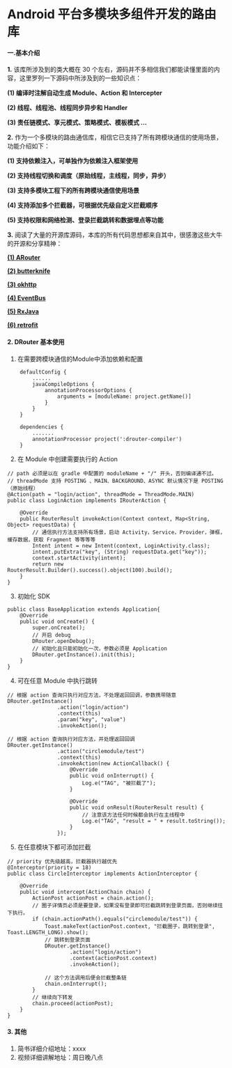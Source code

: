# Android 平台多模块多组件开发的路由库


#### **一.基本介绍**

**1.** 该库所涉及到的类大概在 30 个左右，源码并不多相信我们都能读懂里面的内容，这里罗列一下源码中所涉及到的一些知识点：

**(1) 编译时注解自动生成 Module、Action 和 Intercepter**

**(2) 线程、线程池、线程同步异步和 Handler**

**(3) 责任链模式、享元模式、策略模式、模板模式 ...**

**2.** 作为一个多模块的路由通信库，相信它已支持了所有跨模块通信的使用场景，功能介绍如下：

**(1) 支持依赖注入，可单独作为依赖注入框架使用**

**(2) 支持线程切换和调度（原始线程，主线程，同步，异步）**

**(3) 支持多模块工程下的所有跨模块通信使用场景**

**(4) 支持添加多个拦截器，可根据优先级自定义拦截顺序**

**(5) 支持权限和网络检测、登录拦截跳转和数据埋点等功能**

**3.** 阅读了大量的开源库源码，本库的所有代码思想都来自其中，很感激这些大牛的开源和分享精神：

**[(1) ARouter](https://github.com/alibaba/ARouter)**

**[(2) butterknife](https://github.com/JakeWharton/butterknife)**

**[(3) okhttp](https://github.com/square/okhttp)**

**[(4) EventBus](https://github.com/greenrobot/EventBus)**

**[(5) RxJava](https://github.com/ReactiveX/RxJava)**

**[(6) retrofit](https://github.com/square/retrofit)**

#### **2. DRouter 基本使用**
1. 在需要跨模块通信的Module中添加依赖和配置
```
    defaultConfig {
        ......
        javaCompileOptions {
            annotationProcessorOptions {
                arguments = [moduleName: project.getName()]
            }
        }
    }

    dependencies {
        .......
        annotationProcessor project(':drouter-compiler')
    }
```
2. 在 Module 中创建需要执行的 Action
```
// path 必须是以在 gradle 中配置的 moduleName + "/" 开头，否则编译通不过。
// threadMode 支持 POSTING 、MAIN、BACKGROUND、ASYNC 默认情况下是 POSTING（原始线程）
@Action(path = "login/action", threadMode = ThreadMode.MAIN)
public class LoginAction implements IRouterAction {

    @Override
    public RouterResult invokeAction(Context context, Map<String, Object> requestData) {
        // 通信执行方法支持所有场景，启动 Activity，Service，Provider，弹框，缓存数据，获取 Fragment 等等等等
        Intent intent = new Intent(context, LoginActivity.class);
        intent.putExtra("key", (String) requestData.get("key"));
        context.startActivity(intent);
        return new RouterResult.Builder().success().object(100).build();
    }
}
```
3. 初始化 SDK
```
public class BaseApplication extends Application{
    @Override
    public void onCreate() {
        super.onCreate();
        // 开启 debug
        DRouter.openDebug();
        // 初始化且只能初始化一次，参数必须是 Application
        DRouter.getInstance().init(this);
    }
}
```
4. 可在任意 Module 中执行跳转
```
// 根据 action 查询只执行对应方法，不处理返回回调，参数携带随意
DRouter.getInstance()
                .action("login/action")
                .context(this)
                .param("key", "value")
                .invokeAction();

// 根据 action 查询执行对应方法，并处理返回回调
DRouter.getInstance()
                .action("circlemodule/test")
                .context(this)
                .invokeAction(new ActionCallback() {
                    @Override
                    public void onInterrupt() {
                        Log.e("TAG", "被拦截了");
                    }

                    @Override
                    public void onResult(RouterResult result) {
                        // 注意该方法任何时候都会执行在主线程中
                        Log.e("TAG", "result = " + result.toString());
                    }
                });
```
5. 在任意模块下都可添加拦截
```
// priority 优先级越高，拦截器执行越优先
@Interceptor(priority = 18)
public class CircleInterceptor implements ActionInterceptor {

    @Override
    public void intercept(ActionChain chain) {
        ActionPost actionPost = chain.action();
        // 圈子详情页必须是要登录，如果没有登录即可拦截跳转到登录页面，否则继续往下执行。
        if (chain.actionPath().equals("circlemodule/test")) {
            Toast.makeText(actionPost.context, "拦截圈子，跳转到登录", Toast.LENGTH_LONG).show();
            // 跳转到登录页面
            DRouter.getInstance()
                    .action("login/action")
                    .context(actionPost.context)
                    .invokeAction();

            // 这个方法调用后便会拦截整条链
            chain.onInterrupt();
        }
        // 继续向下转发
        chain.proceed(actionPost);
    }
}
```

#### **3. 其他**
1. 简书详细介绍地址：xxxx
2. 视频详细讲解地址：周日晚八点


